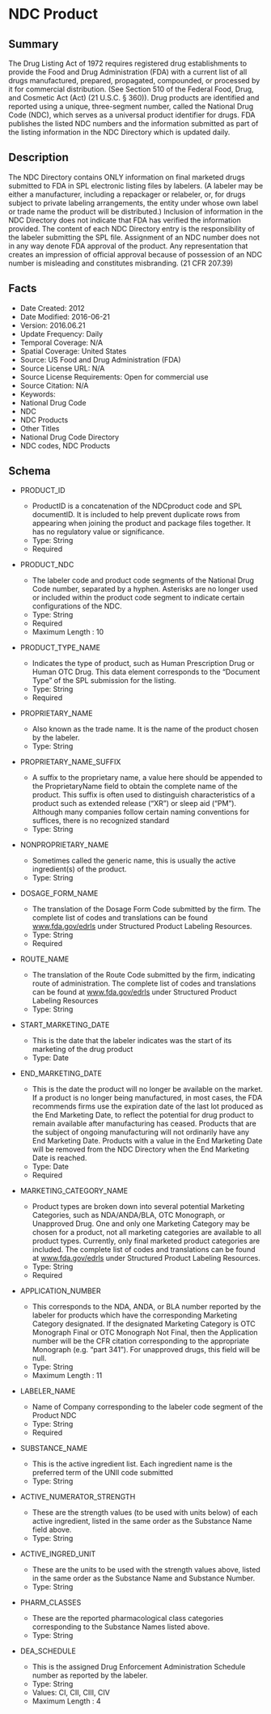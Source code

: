 # NDC Product

## Summary
The Drug Listing Act of 1972 requires registered drug establishments to provide the Food and Drug Administration (FDA) with a current list of all drugs manufactured, prepared, propagated, compounded, or processed by it for commercial distribution.  (See Section 510 of the Federal Food, Drug, and Cosmetic Act (Act) (21 U.S.C. § 360)). Drug products are identified and reported using a unique, three-segment number, called the National Drug Code (NDC), which serves as a universal product identifier for drugs. FDA publishes the listed NDC numbers and the information submitted as part of the listing information in the NDC Directory which is updated daily.

## Description
The NDC Directory contains ONLY information on final marketed drugs submitted to FDA in SPL electronic listing files by labelers. (A labeler may be either a manufacturer, including a repackager or relabeler, or, for drugs subject to private labeling arrangements, the entity under whose own label or trade name the product will be distributed.) Inclusion of information in the NDC Directory does not indicate that FDA has verified the information provided. The content of each NDC Directory entry is the responsibility of the labeler submitting the SPL file. Assignment of an NDC number does not in any way denote FDA approval of the product. Any representation that creates an impression of official approval because of possession of an NDC number is misleading and constitutes misbranding. (21 CFR 207.39)

## Facts
- Date Created: 2012
- Date Modified: 2016-06-21
- Version: 2016.06.21
- Update Frequency: Daily
- Temporal Coverage: N/A
- Spatial Coverage: United States
- Source: US Food and Drug Administration (FDA)
- Source License URL: N/A
- Source License Requirements: Open for commercial use
- Source Citation: N/A
- Keywords: 
 - National Drug Code
 - NDC
 - NDC Products
- Other Titles
 - National Drug Code Directory
 - NDC codes, NDC Products

## Schema
- PRODUCT_ID
  - ProductID is a concatenation of the NDCproduct code and SPL documentID. It is included to help prevent duplicate rows from appearing when joining the product and package files together.  It has no regulatory value or significance.
  - Type: String
  - Required

- PRODUCT_NDC
  - The labeler code and product code segments of the National Drug Code number, separated by a hyphen. Asterisks are no longer used or included within the product code segment to indicate certain configurations of the NDC.
  - Type: String
  - Required
  - Maximum Length : 10 

- PRODUCT_TYPE_NAME
  - Indicates the type of product, such as Human Prescription Drug or Human OTC Drug. This data element corresponds to the “Document Type” of the SPL submission for the listing.
  - Type: String
  - Required

- PROPRIETARY_NAME
  - Also known as the trade name. It is the name of the product chosen by the labeler.
  - Type: String
 
- PROPRIETARY_NAME_SUFFIX
  - A suffix to the proprietary name, a value here should be appended to the ProprietaryName field to obtain the complete name of the product. This suffix is often used to distinguish characteristics of a product such as extended release (“XR”) or sleep aid (“PM”). Although many companies follow certain naming conventions for suffices, there is no recognized standard
  - Type: String

- NONPROPRIETARY_NAME
  - Sometimes called the generic name, this is usually the active ingredient(s) of the product.
  - Type: String

- DOSAGE_FORM_NAME
  - The translation of the Dosage Form Code submitted by the firm. The complete list of codes and translations can be found www.fda.gov/edrls under Structured Product Labeling Resources.
  - Type: String
  - Required

- ROUTE_NAME
  - The translation of the Route Code submitted by the firm, indicating route of administration. The complete list of codes and translations can be found at www.fda.gov/edrls under Structured Product Labeling Resources
  - Type: String

- START_MARKETING_DATE
  - This is the date that the labeler indicates was the start of its marketing of the drug product
  - Type: Date

- END_MARKETING_DATE
  - This is the date the product will no longer be available on the market. If a product is no longer being manufactured, in most cases, the FDA recommends firms use the expiration date of the last lot produced as the End Marketing Date, to reflect the potential for drug product to remain available after manufacturing has ceased. Products that are the subject of ongoing manufacturing will not ordinarily have any End Marketing Date. Products with a value in the End Marketing Date will be removed from the NDC Directory when the End Marketing Date is reached.
  - Type: Date
  - Required

- MARKETING_CATEGORY_NAME
  - Product types are broken down into several potential Marketing Categories, such as NDA/ANDA/BLA, OTC Monograph, or Unapproved Drug. One and only one Marketing Category may be chosen for a product, not all marketing categories are available to all product types. Currently, only final marketed product categories are included.  The complete list of codes and translations can be found at www.fda.gov/edrls under Structured Product Labeling Resources.
  - Type: String
  - Required

- APPLICATION_NUMBER
  - This corresponds to the NDA, ANDA, or BLA number reported by the labeler for products which have the corresponding Marketing Category designated. If the designated Marketing Category is OTC Monograph Final or OTC Monograph Not Final, then the Application number will be the CFR citation corresponding to the appropriate Monograph (e.g. “part 341”). For unapproved drugs, this field will be null.
  - Type: String
  - Maximum Length : 11
 
- LABELER_NAME
  - Name of Company corresponding to the labeler code segment of the Product NDC
  - Type: String
  - Required

- SUBSTANCE_NAME
  - This is the active ingredient list. Each ingredient name is the preferred term of the UNII code submitted
  - Type: String

- ACTIVE_NUMERATOR_STRENGTH
  - These are the strength values (to be used with units below) of each active ingredient, listed in the same order as the Substance Name field above.
  - Type: String

- ACTIVE_INGRED_UNIT
  - These are the units to be used with the strength values above, listed in the same order as the Substance Name and Substance Number.
  - Type: String

- PHARM_CLASSES
  - These are the reported pharmacological class categories corresponding to the Substance Names listed above.
  - Type: String

- DEA_SCHEDULE
  - This is the assigned Drug Enforcement Administration Schedule number as reported by the labeler.
  - Type: String
  - Values: CI, CII, CIII, CIV
  - Maximum Length : 4
